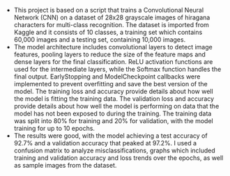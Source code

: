 - This project is based on a script that trains a Convolutional Neural Network (CNN) on a
dataset of 28x28 grayscale images of hiragana characters for multi-class recognition. The dataset
is imported from Kaggle and it consists of 10 classes, a training set which contains 60,000
images and a testing set, containing 10,000 images.
- The model architecture includes convolutional layers to detect image features, pooling
layers to reduce the size of the feature maps and dense layers for the final classification. ReLU
activation functions are used for the intermediate layers, while the Softmax function handles the
final output. EarlyStopping and ModelCheckpoint callbacks were implemented to prevent
overfitting and save the best version of the model. The training loss and accuracy provide details
about how well the model is fitting the training data. The validation loss and accuracy provide
details about how well the model is performing on data that the model has not been exposed to
during the training. The training data was split into 80% for training and 20% for validation, with
the model training for up to 10 epochs.
- The results were good, with the model achieving a test accuracy of 92.7% and a
validation accuracy that peaked at 97.2%. I used a confusion matrix to analyze
misclassifications, graphs which included training and validation accuracy and loss trends over
the epochs, as well as sample images from the dataset.
